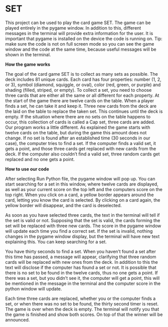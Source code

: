 # SET
This project can be used to play the card game SET. The game can be played entirely in the pygame window. In addition to this, different messages in the terminal will provide extra information for the user. It is important that pygame is installed on the device the code is running on. Tip: make sure the code is not on full screen mode so you can see the game window and the code at the same time, because useful messages will be shown in the terminal.

**How the game works**

The goal of the card game SET is to collect as many sets as possible. The deck includes 81 unique cards. Each card has four properties: number (1, 2, or 3), symbol (diamond, squiggle, or oval), color (red, green, or purple) and shading (filled, striped, or empty). To collect a set, you need to choose three cards that are either all the same or all different for each property. At the start of the game there are twelve cards on the table. When a player finds a set, he can take it and keep it. Three new cards from the deck are the laid on the table to replace the taken set. This continues until the deck is empty. If the situation where there are no sets on the table happens to occur, this collection of cards is called a Cap set, three cards are added. Our program works a little different. As explained the game starts with twelve cards on the table, but during the game this amount does not change. If no set is found after an established time (30 seconds in our case), the computer tries to find a set. If the computer finds a valid set, it gets a point, and those three cards get replaced with new cards from the deck. If the computer also couldn’t find a valid set, three random cards get replaced and no one gets a point. 

**How to use our code**

After selecting Run Python file, the pygame window will pop up. You can start searching for a set in this window, where twelve cards are displayed, as well as your current score on the top left and the computers score on the top right. When you click on a card, a yellow border appears around the card, letting you know the card is selected. By clicking on a card again, the yellow border will disappear, and the card is deselected.

As soon as you have selected three cards, the text in the terminal will tell if the set is valid or not. Supposing that the set is valid, the cards forming the set will be replaced with three new cards. The score in the pygame window will update each time you find a correct set. If the set is invalid, nothing changes in the pygame window display, but the terminal will have new text explaining this. You can keep searching for a set. 

You have thirty seconds to find a set. When you haven’t found a set after this time has passed, a message will appear, clarifying that three random cards will be replaced with new ones from the deck. In addition to this the text will disclose if the computer has found a set or not. It is possible that there is no set to be found in the twelve cards, thus no one gets a point. If there was a set, but you didn’t see it, the computer will get a point, this will be mentioned in the message in the terminal and the computer score in the python window will update.

Each time three cards are replaced, whether you or the computer finds a set, or when there was no set to be found, the thirty second timer is reset. The game is over when the deck is empty. The terminal will notify you that the game is finished and show both scores. On top of that the winner will be announced.
